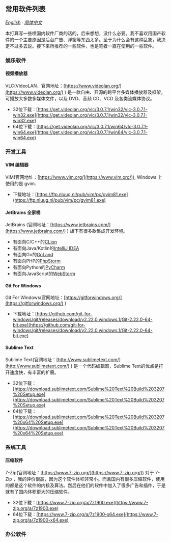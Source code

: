 ## 常用软件列表

*[English](README-en.md) ∙ [简体中文](README.md)*

本打算写一些喷国内软件厂商的话的，后来想想，没什么必要。我不喜欢用国产软件的一个主要原因是后台广告、弹窗等东西太多。至于为什么会有这种乱象，我决定不过多去说。接下来所推荐的一些软件，也是笔者一直在使用的一些软件。

### 娱乐软件
#### 视频播放器
VLC(VideoLAN，官网地址：[https://www.videolan.org/](https://www.videolan.org/) ) 是一款自由、开源的跨平台多媒体播放器及框架，可播放大多数多媒体文件，以及 DVD、音频 CD、VCD 及各类流媒体协议。
- 32位下载：[https://get.videolan.org/vlc/3.0.7.1/win32/vlc-3.0.7.1-win32.exe](https://get.videolan.org/vlc/3.0.7.1/win32/vlc-3.0.7.1-win32.exe)
- 64位下载：[https://get.videolan.org/vlc/3.0.7.1/win64/vlc-3.0.7.1-win64.exe](https://get.videolan.org/vlc/3.0.7.1/win64/vlc-3.0.7.1-win64.exe)

### 开发工具
#### VIM 编辑器
VIM(官网地址：[https://www.vim.org/](https://www.vim.org/)), Windows 上使用的是 gvim.
- 下载地址：[https://ftp.nluug.nl/pub/vim/pc/gvim81.exe](https://ftp.nluug.nl/pub/vim/pc/gvim81.exe)

#### JetBrains 全家桶
JetBrains (官网地址：[https://www.jetbrains.com/](https://www.jetbrains.com/) ) 旗下有很多款集成开发环境。
- 有面向C/C++的[CLion](https://www.jetbrains.com/clion/)
- 有面向Java/Kotlin的[IntelliJ IDEA](https://www.jetbrains.com/idea/)
- 有面向Go的[GoLand](https://www.jetbrains.com/go/)
- 有面向PHP的[PhpStorm](https://www.jetbrains.com/phpstorm/)
- 有面向Python的[PyCharm](https://www.jetbrains.com/pycharm/)
- 有面向JavaScript的[WebStorm](https://www.jetbrains.com/webstorm/)

#### Git For Windows
Git For Windows(官网地址：[https://gitforwindows.org/](https://gitforwindows.org/) )
- 下载地址：[https://github.com/git-for-windows/git/releases/download/v2.22.0.windows.1/Git-2.22.0-64-bit.exe](https://github.com/git-for-windows/git/releases/download/v2.22.0.windows.1/Git-2.22.0-64-bit.exe)

#### Sublime Text
Sublime Text(官网地址：[http://www.sublimetext.com/](http://www.sublimetext.com/) ) 是一个代码编辑器，Sublime Text的优点是打开速度快，有丰富的扩展。
- 32位下载：[https://download.sublimetext.com/Sublime%20Text%20Build%203207%20Setup.exe](https://download.sublimetext.com/Sublime%20Text%20Build%203207%20Setup.exe)
- 64位下载：[https://download.sublimetext.com/Sublime%20Text%20Build%203207%20x64%20Setup.exe](https://download.sublimetext.com/Sublime%20Text%20Build%203207%20x64%20Setup.exe)

### 系统工具

#### 压缩软件
7-Zip(官网地址：[https://www.7-zip.org/](https://www.7-zip.org/)) 对于 7-Zip ，我的评价很高，因为这个软件体积非常小。而且国内有很多压缩软件，使用的都是这个软件的内核及算法。然后在他们的软件中加入了很多广告和插件，于是就有了国内体积更大的压缩软件。
- 32位下载：[https://www.7-zip.org/a/7z1900.exe](https://www.7-zip.org/a/7z1900.exe)
- 64位下载：[https://www.7-zip.org/a/7z1900-x64.exe](https://www.7-zip.org/a/7z1900-x64.exe)

### 办公软件
